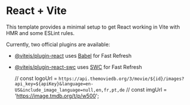 # React + Vite

This template provides a minimal setup to get React working in Vite with HMR and some ESLint rules.

Currently, two official plugins are available:

- [@vitejs/plugin-react](https://github.com/vitejs/vite-plugin-react/blob/main/packages/plugin-react/README.md) uses [Babel](https://babeljs.io/) for Fast Refresh
- [@vitejs/plugin-react-swc](https://github.com/vitejs/vite-plugin-react-swc) uses [SWC](https://swc.rs/) for Fast Refresh


  // const logoUrl = `https://api.themoviedb.org/3/movie/${id}/images?api_key=${apiKey}&language=en-US&include_image_language=null,en,fr,pt,de`
  // const imgUrl = 'https://image.tmdb.org/t/p/w500';